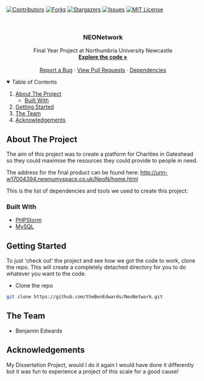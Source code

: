 [![Contributors][contributors-shield]][contributors-url]
[![Forks][forks-shield]][forks-url]
[![Stargazers][stars-shield]][stars-url]
[![Issues][issues-shield]][issues-url]
[![MIT License][license-shield]][license-url]

<!-- PROJECT LOGO -->
<br />
<p align="center">
  <!-- <a href="https://github.com/theBenEdwards/">
    <img src="images/Logo.png" alt="Logo" width="80" height="80">
  </a> -->

  <h3 align="center">NEONetwork</h3>

  <p align="center">
    Final Year Project at Northumbria University Newcastle 
    <br />
    <a href="https://github.com/TheBenEdwards/NeoNetwork"><strong>Explore the code »</strong></a>
    <br />
    <br />
    <a href="https://github.com/TheBenEdwards/NeoNetwork/issues">Report a Bug</a>
    ·
    <a href="https://github.com/TheBenEdwards/NeoNetwork/pulls">View Pull Requests</a>
    ·
    <a href="https://github.com/TheBenEdwards/NeoNetwork/dependencies">Dependencies</a>
  </p>
</p>

<!-- TABLE OF CONTENTS -->
<details open="open">
  <summary>Table of Contents</summary>
  <ol>
    <li>
      <a href="#about-the-project">About The Project</a>
      <ul>
        <li><a href="#built-with">Built With</a></li>
      </ul>
    </li>
    <li>
      <a href="#getting-started">Getting Started</a>
    </li>
    <li><a href="#the-team">The Team</a></li>
     <li><a href="#acknowledgements">Acknowledgements</a></li>
  </ol>
</details>

<!-- ABOUT THE PROJECT -->

## About The Project

The aim of this project was to create a platform for Charities in Gateshead so they could maximise the resources they could provide to people in need.

The address for the final product can be found here:
http://unn-w17004394.newnumyspace.co.uk/NeoN/home.html

This is the list of dependencies and tools we used to create this project:

### Built With

-   [PHPStorm](https://www.jetbrains.com/phpstorm/)
-   [MySQL](https://www.mysql.com/)

<!-- GETTING STARTED -->

## Getting Started

To just 'check out' the project and see how we got the code to work, clone the repo. This will create a completely detached directory for you to do whatever you want to the code.

-   Clone the repo

```sh
git clone https://github.com/theBenEdwards/NeoNetwork.git
```

<!-- THE TEAM -->

## The Team

<ul>
  <li>Benjamin Edwards</li>
</ul>

<!-- ACKNOWLEDGEMENTS -->

## Acknowledgements

My Dissertation Project, would I do it again I would have done it differently but it was fun to experience a project of this scale for a good cause!

<!-- MARKDOWN LINKS & IMAGES -->

[contributors-shield]: https://img.shields.io/github/contributors/theBenEdwards/NeoNetwork.svg?style=for-the-badge
[contributors-url]: https://github.com/theBenEdwards/NeoNetwork/graphs/contributors
[forks-shield]: https://img.shields.io/github/forks/theBenEdwards/NeoNetwork.svg?style=for-the-badge
[forks-url]: https://github.com/theBenEdwards/NeoNetwork/network/members
[stars-shield]: https://img.shields.io/github/stars/theBenEdwards/NeoNetwork.svg?style=for-the-badge
[stars-url]: https://github.com/theBenEdwards/NeoNetwork/stargazers
[issues-shield]: https://img.shields.io/github/issues/theBenEdwards/NeoNetwork.svg?style=for-the-badge
[issues-url]: https://github.com/theBenEdwards/NeoNetwork/issues
[license-shield]: https://img.shields.io/github/license/theBenEdwards/NeoNetwork.svg?style=for-the-badge
[license-url]: https://github.com/theBenEdwards/NeoNetwork/blob/main/LICENSE.txt
